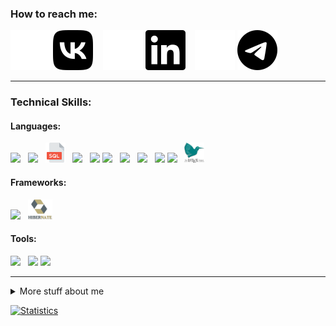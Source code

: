 <!-- 
### Seeking position in: -


---
-->
### How to reach me:

[vk-light]: https://vk.com/zubrailx#gh-dark-mode-only
[vk-dark]: https://vk.com/zubrailx#gh-light-mode-only
[linkedin-light]: https://www.linkedin.com/in/nikita-kulakov-8a21b7203#gh-dark-mode-only
[linkedin-dark]: https://www.linkedin.com/in/nikita-kulakov-8a21b7203#gh-light-mode-only
[telegram-light]: https://t.me/zubrailx#gh-dark-mode-only
[telegram-dark]: https://t.me/zubrailx#gh-light-mode-only

[![website](icons/vk-light.svg)][vk-light]
[![website](icons/vk-dark.svg)][vk-dark]
&nbsp;&nbsp;
[![website](icons/linkedin-light.svg)][linkedin-light]
[![website](icons/linkedin-dark.svg)][linkedin-dark]
&nbsp;&nbsp;
[![website](icons/telegram-light.svg)][telegram-light]
[![website](icons/telegram-dark.svg)][telegram-dark]


---
### Technical Skills:

<!--
For for information check out my resume.
-->

#### Languages:
[<img height="32" src="https://cdn.jsdelivr.net/gh/devicons/devicon/icons/c/c-original.svg" />]()
&nbsp;
[<img height="32" src="https://cdn.jsdelivr.net/gh/devicons/devicon/icons/java/java-original.svg" />]()
&nbsp;
[<img height="32" src="./icons/sql.svg" />]()
&nbsp;
[<img height="32" src="https://cdn.jsdelivr.net/gh/devicons/devicon/icons/python/python-original.svg" />]()
&nbsp;
[<img height="32" src="https://cdn.jsdelivr.net/gh/devicons/devicon/icons/javascript/javascript-original.svg" />]()
[<img height="32" src="https://cdn.jsdelivr.net/gh/devicons/devicon/icons/jquery/jquery-plain-wordmark.svg" />]()
&nbsp;
[<img height="32" src="https://cdn.jsdelivr.net/gh/devicons/devicon/icons/nodejs/nodejs-original.svg" />]()
&nbsp;
[<img height="32" src="https://cdn.jsdelivr.net/gh/devicons/devicon/icons/html5/html5-original.svg" />]()
&nbsp;
[<img height="32" src="https://cdn.jsdelivr.net/gh/devicons/devicon/icons/css3/css3-original.svg" />]()
[<img height="32" src="https://cdn.jsdelivr.net/gh/devicons/devicon/icons/sass/sass-original.svg" />]()
&nbsp;
[<img height="32" src="https://raw.githubusercontent.com/github/explore/80688e429a7d4ef2fca1e82350fe8e3517d3494d/topics/latex/latex.png">]()


#### Frameworks:

[<img height="32" src="https://cdn.jsdelivr.net/gh/devicons/devicon/icons/spring/spring-original.svg" />]()
&nbsp;
[<img height="32" src="./icons/hibernate.png"/>]()

#### Tools:
[<img height="32" src="https://cdn.jsdelivr.net/gh/devicons/devicon/icons/git/git-original.svg" />]()
&nbsp;
[<img height="32" src="https://cdn.jsdelivr.net/gh/devicons/devicon/icons/postgresql/postgresql-plain-wordmark.svg" />]()
[<img height="32" src="https://cdn.jsdelivr.net/gh/devicons/devicon/icons/oracle/oracle-original.svg" />]()
<!--
#### Additional experience:


---
### Professional experience:


---
### Personal projects:
-->

---
<details>
<summary>More stuff about me</summary>


#### Github Stats:

|[![Top Langs](https://github-readme-stats.vercel.app/api/top-langs/?username=zubrailx&layout=compact&langs_count=10&hide_border=true&hide_title=true&theme=dark&text_color=eeeeee&bg_color=0d1117)][theme-dark] [![Top Langs](https://github-readme-stats.vercel.app/api/top-langs/?username=zubrailx&layout=compact&langs_count=10&hide_border=true&hide_title=true&theme=light)][theme-light] |[![Statistics](https://github-readme-stats.vercel.app/api?username=zubrailx&hide_rank=true&disable_animations=true&count_private=true&hide_border=true&theme=dark&bg_color=0d1117&text_color=cccccc&hide_title=true&show_icons=true&include_all_commits=true)][theme-dark] [![Statistics](https://github-readme-stats.vercel.app/api?username=zubrailx&hide_rank=true&disable_animations=true&count_private=true&hide_border=true&theme=light&hide_title=true&show_icons=true&include_all_commits=true)][theme-light] |
|-|-|

</details>

[![Statistics](https://github-readme-stats.vercel.app/api?username=zubrailx&include_all_commits=true)][theme-dark]


[theme-dark]: https://github.com/zubrailx/zubrailx/#gh-dark-mode-only
[theme-light]: https://github.com/zubrailx/zubrailx/#gh-light-mode-only

